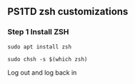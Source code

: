 ## PS1TD zsh customizations

### Step 1 Install ZSH
```
sudo apt install zsh
```
```
sudo chsh -s $(which zsh)
```
Log out and log back in
